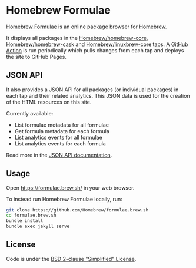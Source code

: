 # Homebrew Formulae

[Homebrew Formulae](https://formulae.brew.sh) is an online package browser for [Homebrew](https://brew.sh).

It displays all packages in the [Homebrew/homebrew-core](https://github.com/Homebrew/homebrew-core), [Homebrew/homebrew-cask](https://github.com/Homebrew/homebrew-cask) and [Homebrew/linuxbrew-core](https://github.com/Homebrew/linuxbrew-core) taps. A [GitHub Action](https://github.com/Homebrew/formulae.brew.sh/blob/master/.github/workflows/scheduled.yml) is run periodically which pulls changes from each tap and deploys the site to GitHub Pages.

## JSON API
It also provides a JSON API for all packages (or individual packages) in each tap and their related analytics. This JSON data is used for the creation of the HTML resources on this site.

Currently available:

- List formulae metadata for all formulae
- Get formula metadata for each formula
- List analytics events for all formulae
- List analytics events for each formula

Read more in the [JSON API documentation](https://formulae.brew.sh/docs/api/).

## Usage
Open <https://formulae.brew.sh/> in your web browser.

To instead run Homebrew Formulae locally, run:
```bash
git clone https://github.com/Homebrew/formulae.brew.sh
cd formulae.brew.sh
bundle install
bundle exec jekyll serve
```

## License
Code is under the [BSD 2-clause "Simplified" License](LICENSE.txt).
